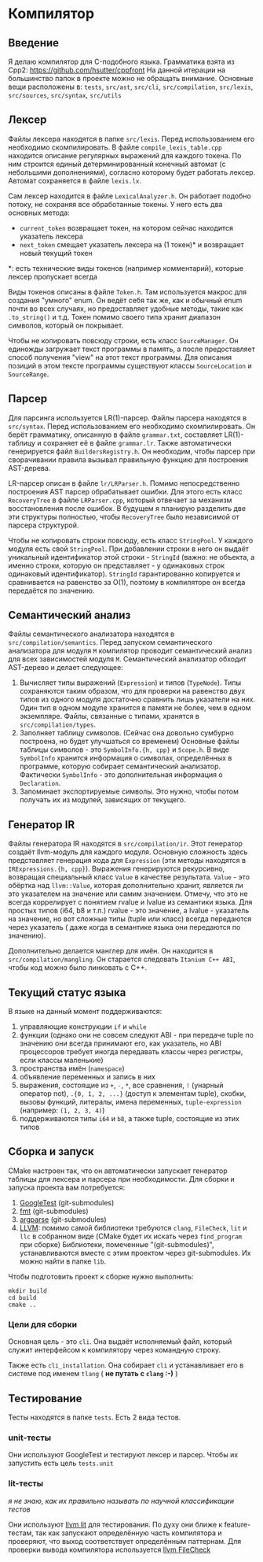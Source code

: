 # Компилятор

## Введение

Я делаю компилятор для C-подобного языка. Грамматика взята из Cpp2: https://github.com/hsutter/cppfront
На данной итерации на большинство папок в проекте можно не обращать внимание. Основные вещи расположены в:
`tests`, `src/ast`, `src/cli`, `src/compilation`, `src/lexis`, `src/sources`, `src/syntax`, `src/utils`

## Лексер

Файлы лексера находятся в папке `src/lexis`. Перед использованием его необходимо скомпилировать. В
файле `compile_lexis_table.cpp` находится описание регулярных выражений для каждого токена. По ним строится единый
детерминированный конечный автомат (с небольшими дополнениями), согласно которому будет работать лексер. Автомат
сохраняется в файле `lexis.lx`.

Сам лексер находится в файле `LexicalAnalyzer.h`. Он работает подобно потоку, не сохраняя все обработанные токены.
У него есть два основных метода:

- `current_token` возвращает токен, на котором сейчас находится указатель лексера
- `next_token` смещает указатель лексера на (1 токен)* и возвращает новый текущий токен

*: есть технические виды токенов (например комментарий), которые лексер пропускает всегда

Виды токенов описаны в файле `Token.h`. Там используется макрос для создания "умного" enum. Он ведёт себя так же, как и
обычный enum почти во всех случаях, но предоставляет удобные методы, такие как `.to_string()` и т.д. Токен помимо своего
типа хранит диапазон символов, который он покрывает.

Чтобы не копировать повсюду строки, есть класс `SourceManager`. Он единожды загружает текст программы в память, а после
предоставляет способ получения "view" на этот текст программы. Для описания позиций в этом тексте программы существуют
классы `SourceLocation` и `SourceRange`.

## Парсер

Для парсинга используется LR(1)-парсер. Файлы парсера находятся в `src/syntax`. Перед использованием его необходимо
скомпилировать. Он берёт грамматику, описанную в файле `grammar.txt`, составляет LR(1)-таблицу и сохраняет её в
файле `grammar.lr`. Также автоматически генерируется файл `BuildersRegistry.h`. Он необходим, чтобы парсер при
сворачивании правила вызывал правильную функцию для построения AST-дерева.

LR-парсер описан в файле `lr/LRParser.h`. Помимо непосредственно построения AST парсер обрабатывает ошибки. Для этого
есть класс `RecoveryTree` в файле `LRParser.cpp`, который отвечает за механизм восстановления после ошибок. В будущем я
планирую разделить две эти структуры полностью, чтобы `RecoveryTree` было независимой от парсера структурой.

Чтобы не копировать строки повсюду, есть класс `StringPool`. У каждого модуля есть свой `StringPool`. При добавлении
строки в него он выдаёт уникальный идентификатор этой строки - `StringId` (важно: не объекта, а именно строки, которую
он представляет - у одинаковых строк одинаковый идентификатор). `StringId` гарантированно копируется и сравнивается на
равенство за O(1), поэтому в компиляторе он всегда передаётся по значению.

## Семантический анализ

Файлы семантического анализатора находятся в `src/compilation/semantics`. Перед запуском семантического анализатора для
модуля `M` компилятор проводит семантический анализ для всех зависимостей модуля `M`. Семантический анализатор обходит
AST-дерево и делает следующее:

1. Вычисляет типы выражений (`Expression`) и типов (`TypeNode`). Типы сохраняются таким образом, что для проверки на
   равенство двух типов из одного модуля достаточно сравнить лишь указатели на них. Один тип в одном модуле хранится в
   памяти не более, чем в одном экземпляре. Файлы, связанные с типами, хранятся в `src/compilation/types`.
2. Заполняет таблицу символов. (Сейчас она довольно сумбурно построена, но будет улучшаться со временем) Основные файлы
   таблицы символов - это `SymbolInfo.{h, cpp}` и `Scope.h`. В виде `SymbolInfo` хранится информация о символах,
   определённых в программе, которую собирает семантический анализатор. Фактически `SymbolInfo` - это дополнительная
   информация о `Declaration`.
3. Запоминает экспортируемые символы. Это нужно, чтобы потом получать их из модулей, зависящих от текущего.

## Генератор IR

Файлы генератора IR находятся в `src/compilation/ir`. Этот генератор создаёт llvm-модуль для каждого модуля. Основную
сложность здесь представляет генерация кода для `Expression` (эти методы находятся в `IRExpressions.{h, cpp}`).
Выражения генерируются рекурсивно, возвращая специальный класс `Value` в качестве результата. `Value` - это обёртка над
`llvm::Value`, которая дополнительно хранит, является ли это указателем на значение или самим значением. Отмечу, что это
не всегда коррелирует с понятием rvalue и lvalue из семантики языка. Для простых типов (i64, b8 и т.п.) rvalue - это
значение, а lvalue - указатель на значение, но вот сложные типы (tuple или класс) всегда передаются через указатель (
даже когда в семантике языка они передаются по значению).

Дополнительно делается манглер для имён. Он находится в `src/compilation/mangling`. Он старается следовать
`Itanium C++ ABI`, чтобы код можно было линковать с C++.

## Текущий статус языка

В языке на данный момент поддерживаются:

1. управляющие конструкции `if` и `while`
2. функции (однако они не совсем следуют ABI - при передаче tuple по значению они всегда принимают его, как указатель,
   но ABI процессоров требует иногда передавать классы через регистры, если классы маленькие)
3. пространства имён (`namespace`)
4. объявление переменных и запись в них
5. выражения, состоящие из `+`, `-`, `*`, все сравнения, `!` (унарный оператор not), `.{0, 1, 2, ...}` (доступ к
   элементам tuple), скобки, вызовы функций, литералы, имена переменных, `tuple-expression` (например: `(1, 2, 3, 4)`)
6. поддерживаются типы `i64` и `b8`, а также tuple, состоящие из этих типов

## Сборка и запуск

CMake настроен так, что он автоматически запускает генератор таблицы для лексера и парсера при необходимости. Для сборки
и запуска проекта вам потребуется:

1. [GoogleTest](https://github.com/google/googletest) (git-submodules)
2. [fmt](https://github.com/fmtlib/fmt) (git-submodules)
3. [argparse](https://github.com/p-ranav/argparse) (git-submodules)
4. [LLVM](https://github.com/llvm/llvm-project): помимо самой библиотеки требуются `clang`, `FileCheck`, `lit` и `llc` в
   собранном виде (CMake будет их искать через `find_program` при сборке)
   Библиотеки, помеченные "(git-submodules)", устанавливаются вместе с этим проектом через git-submodules. Их можно
   найти в папке `lib`.

Чтобы подготовить проект к сборке нужно выполнить:

```shell
mkdir build
cd build
cmake ..
```

### Цели для сборки

Основная цель - это `cli`. Она выдаёт исполняемый файл, который служит интерфейсом к компилятору через командную строку.

Также есть `cli_installation`. Она собирает `cli` и устанавливает его в системе под именем `tlang` ( **не путать с
`clang` :-)** )

## Тестирование

Тесты находятся в папке `tests`. Есть 2 вида тестов.

### unit-тесты

Они используют GoogleTest и тестируют лексер и парсер. Чтобы их запустить есть цель `tests.unit`

### lit-тесты

*я не знаю, как их правильно называть по научной классификации тестов*

Они используют [llvm lit](https://llvm.org/docs/CommandGuide/lit.html) для тестирования. По духу они ближе к
feature-тестам, так как запускают определённую часть компилятора и проверяют, что выход соответствует определённым
паттернам. Для проверки вывода компилятора
используется [llvm FileCheck](https://llvm.org/docs/CommandGuide/FileCheck.html)
